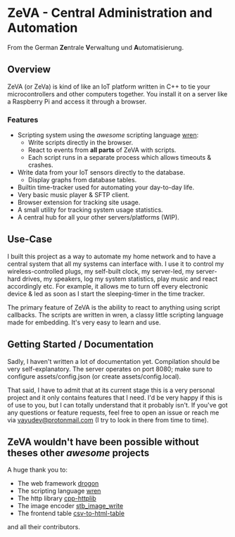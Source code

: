 # ZeVA - Central Administration and Automation
From the German **Ze**ntrale **V**erwaltung und **A**utomatisierung.

## Overview
ZeVA (or ZeVa) is kind of like an IoT platform written in C++ to tie 
your microcontrollers and other computers together. You install it 
on a server like a Raspberry Pi and access it through a browser.

### Features
* Scripting system using the *awesome* scripting language 
[wren](https://github.com/wren-lang/wren):
  * Write scripts directly in the browser.
  * React to events from **all parts** of ZeVA with scripts.
  * Each script runs in a separate process which allows timeouts & crashes.
* Write data from your IoT sensors directly to the database.
  * Display graphs from database tables.
* Builtin time-tracker used for automating your day-to-day life.
* Very basic music player & SFTP client.
* Browser extension for tracking site usage.
* A small utility for tracking system usage statistics.
* A central hub for all your other servers/platforms (WIP).

## Use-Case

I built this project as a way to automate my home network and to have
a central system that all my systems can interface with. I use it to
control my wireless-controlled plugs, my self-built clock, my server-led,
my server-hard drives, my speakers, log my system statistics, play music
and react accordingly etc. For example, it allows me to turn off every 
electronic device & led as soon as I start the sleeping-timer in the
time tracker.

The primary feature of ZeVA is the ability to react to anything using
script callbacks. The scripts are written in wren, a classy little 
scripting language made for embedding. It's very easy to learn and use.

## Getting Started / Documentation

Sadly, I haven't written a lot of documentation yet. Compilation should
be very self-explanatory. The server operates on port 8080; make sure
to configure assets/config.json (or create assets/config.local).

That said, I have to admit that at its current stage 
this is a very personal project and it only
contains features that I need. I'd be very happy if this is of use to you,
but I can totally understand that it probably isn't. If you've got any
questions or feature requests, feel free to open an issue or reach me via 
vayudev@protonmail.com (I try to look in there from time to time).

## ZeVA wouldn't have been possible without theses other *awesome* projects
A huge thank you to:
* The web framework [drogon](https://github.com/an-tao/drogon) 
* The scripting language [wren](https://github.com/wren-lang/wren)
* The http library [cpp-httplib](https://github.com/yhirose/cpp-httplib)
* The image encoder [stb_image_write](https://github.com/nothings/stb)
* The frontend table 
[csv-to-html-table](https://github.com/derekeder/csv-to-html-table.git)

and all their contributors.

